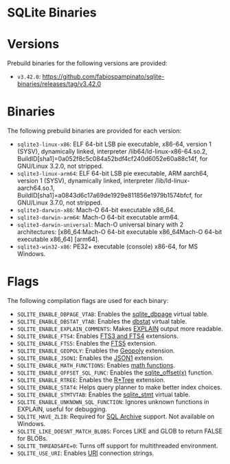 # SQLite Binaries

# Versions

Prebuild binaries for the following versions are provided:

- `v3.42.0`: https://github.com/fabiospampinato/sqlite-binaries/releases/tag/v3.42.0

# Binaries

The following prebuild binaries are provided for each version:

- `sqlite3-linux-x86`: ELF 64-bit LSB pie executable, x86-64, version 1 (SYSV), dynamically linked, interpreter /lib64/ld-linux-x86-64.so.2, BuildID[sha1]=0a052f8c5c084a52bdf4cf240d6052e60a88c14f, for GNU/Linux 3.2.0, not stripped.
- `sqlite3-linux-arm64`: ELF 64-bit LSB pie executable, ARM aarch64, version 1 (SYSV), dynamically linked, interpreter /lib/ld-linux-aarch64.so.1, BuildID[sha1]=a0843d6c17a69de1929e811856e1979b1574bfcf, for GNU/Linux 3.7.0, not stripped.
- `sqlite3-darwin-x86`: Mach-O 64-bit executable x86_64.
- `sqlite3-darwin-arm64`: Mach-O 64-bit executable arm64.
- `sqlite3-darwin-universal`: Mach-O universal binary with 2 architectures: [x86_64:Mach-O 64-bit executable x86_64Mach-O 64-bit executable x86_64] [arm64].
- `sqlite3-win32-x86`: PE32+ executable (console) x86-64, for MS Windows.
<!-- - `sqlite3-win32-arm64`: //TODO -->

# Flags

The following compilation flags are used for each binary:

- `SQLITE_ENABLE_DBPAGE_VTAB`: Enables the [sqlite_dbpage](https://sqlite.org/dbpage.html) virtual table.
- `SQLITE_ENABLE_DBSTAT_VTAB`: Enables the [dbstat](https://sqlite.org/dbstat.html) virtual table.
- `SQLITE_ENABLE_EXPLAIN_COMMENTS`: Makes [EXPLAIN](https://sqlite.org/lang_explain.html) output more readable.
- `SQLITE_ENABLE_FTS4`: Enables [FTS3 and FTS4](https://sqlite.org/fts3.html) extensions.
- `SQLITE_ENABLE_FTS5`: Enables the [FTS5](https://sqlite.org/fts5.html) extension.
- `SQLITE_ENABLE_GEOPOLY`: Enables the [Geopoly](https://sqlite.org/geopoly.html) extension.
- `SQLITE_ENABLE_JSON1`: Enables the [JSON1](https://sqlite.org/json1.html) extension.
- `SQLITE_ENABLE_MATH_FUNCTIONS`: Enables [math functions](https://sqlite.org/lang_mathfunc.html).
- `SQLITE_ENABLE_OFFSET_SQL_FUNC`: Enables the [sqlite_offset(x)](https://sqlite.org/lang_corefunc.html#sqlite_offset) function.
- `SQLITE_ENABLE_RTREE`: Enables the [R\*Tree](https://sqlite.org/rtree.html) extension.
- `SQLITE_ENABLE_STAT4`: Helps query planner to make better index choices.
- `SQLITE_ENABLE_STMTVTAB`: Enables the [sqlite_stmt](https://sqlite.org/stmt.html) virtual table.
- `SQLITE_ENABLE_UNKNOWN_SQL_FUNCTION`: Ignores unknown functions in EXPLAIN, useful for debugging.
- `SQLITE_HAVE_ZLIB`: Required for [SQL Archive](https://sqlite.org/sqlar.html) support. Not available on Windows.
- `SQLITE_LIKE_DOESNT_MATCH_BLOBS`: Forces LIKE and GLOB to return FALSE for BLOBs.
- `SQLITE_THREADSAFE=0`: Turns off support for multithreaded environment.
- `SQLITE_USE_URI`: Enables [URI](https://sqlite.org/uri.html) connection strings.
